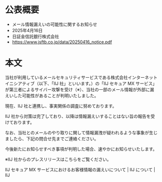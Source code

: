 # 公表概要
- メール情報漏えいの可能性に関するお知らせ
- 2025年4月16日
- 日証金信託銀行株式会社
- https://www.jsftb.co.jp/data/20250416_notice.pdf

# 本文
当社が利用しているメールセキュリティサービスである株式会社インターネットイニシアティブ（以下、「IIJ 社」といいます。）の「IIJ セキュア MX サービス」が第三者によるサイバー攻撃を受け（※）、当社の一部のメール情報が外部に漏えいした可能性があることが判明いたしました。

現在、IIJ 社と連携し、事実関係の調査に努めております。

IIJ 社から対策は完了しており、以降は情報漏えいすることはない旨の報告を受けております。

なお、当社とのメールのやり取りに関して情報漏洩が疑われるような事象が生じましたら、下記の問合せ先までご連絡ください。

今後新たにお知らせすべき事項が判明した場合、速やかにお知らせいたします。


※IIJ 社からのプレスリリースはこちらをご覧ください。

IIJ セキュア MX サービスにおけるお客様情報の漏えいについて | IIJ について | IIJ
